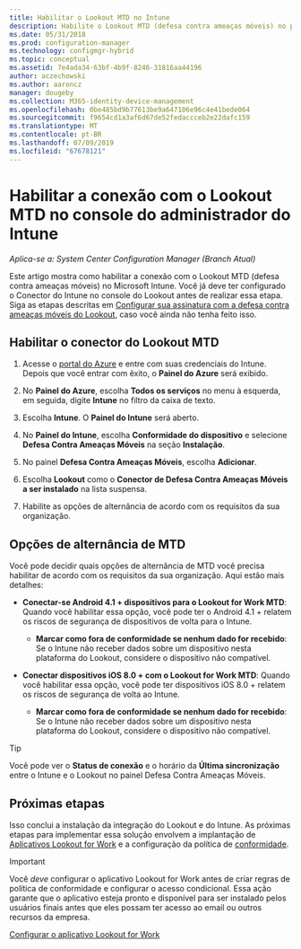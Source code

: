 ```yaml
---
title: Habilitar o Lookout MTD no Intune
description: Habilite o Lookout MTD (defesa contra ameaças móveis) no portal do Microsoft Intune.
ms.date: 05/31/2018
ms.prod: configuration-manager
ms.technology: configmgr-hybrid
ms.topic: conceptual
ms.assetid: 7e4ada34-63bf-4b9f-8246-31816aa44196
author: aczechowski
ms.author: aaroncz
manager: dougeby
ms.collection: M365-identity-device-management
ms.openlocfilehash: 0be485bd9b77613be9a647106e96c4e41bede064
ms.sourcegitcommit: f9654cd1a3af6d67de52fedaccceb2e22dafc159
ms.translationtype: MT
ms.contentlocale: pt-BR
ms.lasthandoff: 07/09/2019
ms.locfileid: "67678121"
---
```

# <a name="enable-lookout-mtd-connection-in-the-intune-admin-console"></a>Habilitar a conexão com o Lookout MTD no console do administrador do Intune

*Aplica-se a: System Center Configuration Manager (Branch Atual)*

Este artigo mostra como habilitar a conexão com o Lookout MTD (defesa contra ameaças móveis) no Microsoft Intune. Você já deve ter configurado o Conector do Intune no console do Lookout antes de realizar essa etapa. Siga as etapas descritas em [Configurar sua assinatura com a defesa contra ameaças móveis do Lookout](set-up-your-subscription-with-lookout.md), caso você ainda não tenha feito isso.



## <a name="enable-the-lookout-mtd-connector"></a>Habilitar o conector do Lookout MTD

1. Acesse o [portal do Azure](https://portal.azure.com) e entre com suas credenciais do Intune. Depois que você entrar com êxito, o **Painel do Azure** será exibido.  

2. No **Painel do Azure**, escolha **Todos os serviços** no menu à esquerda, em seguida, digite **Intune** no filtro da caixa de texto.  

3. Escolha **Intune**. O **Painel do Intune** será aberto.  

4. No **Painel do Intune**, escolha **Conformidade do dispositivo** e selecione **Defesa Contra Ameaças Móveis** na seção **Instalação**.  

5. No painel **Defesa Contra Ameaças Móveis**, escolha **Adicionar**.  

6. Escolha **Lookout** como o **Conector de Defesa Contra Ameaças Móveis a ser instalado** na lista suspensa.  

7. Habilite as opções de alternância de acordo com os requisitos da sua organização.  



## <a name="mtd-toggle-options"></a>Opções de alternância de MTD

Você pode decidir quais opções de alternância de MTD você precisa habilitar de acordo com os requisitos da sua organização. Aqui estão mais detalhes:

- **Conectar-se Android 4.1 + dispositivos para o Lookout for Work MTD**: Quando você habilitar essa opção, você pode ter o Android 4.1 + relatem os riscos de segurança de dispositivos de volta para o Intune.  
    - **Marcar como fora de conformidade se nenhum dado for recebido**: Se o Intune não receber dados sobre um dispositivo nesta plataforma do Lookout, considere o dispositivo não compatível.  

- **Conectar dispositivos iOS 8.0 + com o Lookout for Work MTD**: Quando você habilitar essa opção, você pode ter dispositivos iOS 8.0 + relatem os riscos de segurança de volta ao Intune.
    - **Marcar como fora de conformidade se nenhum dado for recebido**: Se o Intune não receber dados sobre um dispositivo nesta plataforma do Lookout, considere o dispositivo não compatível.  

> [!TIP]  
> Você pode ver o **Status de conexão** e o horário da **Última sincronização** entre o Intune e o Lookout no painel Defesa Contra Ameaças Móveis.



## <a name="next-steps"></a>Próximas etapas
Isso conclui a instalação da integração do Lookout e do Intune. As próximas etapas para implementar essa solução envolvem a implantação de [Aplicativos Lookout for Work](configure-and-deploy-lookout-for-work-apps.md) e a configuração da política de [conformidade](enable-device-threat-protection-rule-compliance-policy.md).

>[!IMPORTANT]
> Você *deve* configurar o aplicativo Lookout for Work antes de criar regras de política de conformidade e configurar o acesso condicional. Essa ação garante que o aplicativo esteja pronto e disponível para ser instalado pelos usuários finais antes que eles possam ter acesso ao email ou outros recursos da empresa.

[Configurar o aplicativo Lookout for Work](configure-and-deploy-lookout-for-work-apps.md)
